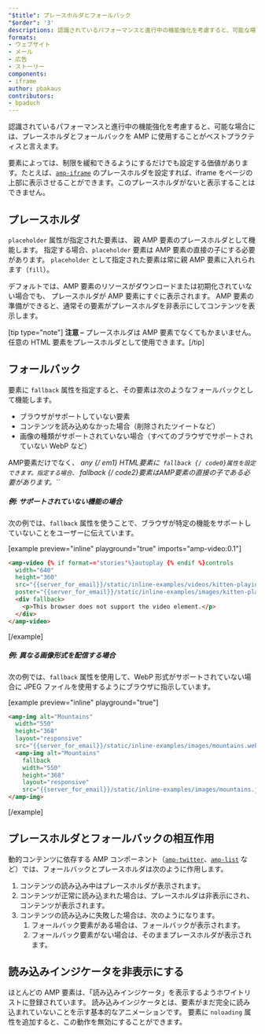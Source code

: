 ```yaml
---
"$title": プレースホルダとフォールバック
"$order": '3'
descriptions: 認識されているパフォーマンスと進行中の機能強化を考慮すると、可能な場合には、プレースホルダとフォールバックを AMP に使用することがベストプラクティスと言えます。
formats:
- ウェブサイト
- メール
- 広告
- ストーリー
components:
- iframe
author: pbakaus
contributors:
- bpaduch
---
```


認識されているパフォーマンスと進行中の機能強化を考慮すると、可能な場合には、プレースホルダとフォールバックを AMP に使用することがベストプラクティスと言えます。

要素によっては、制限を緩和できるようにするだけでも設定する価値があります。たとえば、[`amp-iframe`](../../../../documentation/components/reference/amp-iframe.md#iframe-with-placeholder) のプレースホルダを設定すれば、iframe をページの上部に表示させることができます。このプレースホルダがないと表示することはできません。

## プレースホルダ

`placeholder` 属性が指定された要素は、 親 AMP 要素のプレースホルダとして機能します。 指定する場合、`placeholder` 要素は AMP 要素の直接の子にする必要があります。 `placeholder` として指定された要素は常に親 AMP 要素に入れられます（`fill`）。

<amp-anim src="{{server_for_email}}/static/inline-examples/images/wavepool.gif"
  layout="responsive"
  width="400"
  height="300">
  <amp-img placeholder
    src="{{server_for_email}}/static/inline-examples/images/wavepool.png"
    layout="fill">
  </amp-img>
</amp-anim>


デフォルトでは、AMP 要素のリソースがダウンロードまたは初期化されていない場合でも、 プレースホルダが AMP 要素にすぐに表示されます。 AMP 要素の準備ができると、通常その要素がプレースホルダを非表示にしてコンテンツを表示します。

[tip type="note"] <strong>注意 –</strong>  プレースホルダは AMP 要素でなくてもかまいません。 任意の HTML 要素をプレースホルダとして使用できます。[/tip]

## フォールバック <a name="fallbacks"></a>

要素に `fallback` 属性を指定すると、その要素は次のようなフォールバックとして機能します。

- ブラウザがサポートしていない要素
- コンテンツを読み込めなかった場合（削除されたツイートなど）
- 画像の種類がサポートされていない場合（すべてのブラウザでサポートされていない WebP など）

AMP要素だけでなく、*&nbsp;any {/ em1} HTML要素に` fallback {/ code0}属性を設定できます。指定する場合、` fallback {/ code2}要素はAMP要素の直接の子である必要があります。``*

##### 例: サポートされていない機能の場合

次の例では、`fallback` 属性を使うことで、ブラウザが特定の機能をサポートしていないことをユーザーに伝えています。

[example preview="inline" playground="true" imports="amp-video:0.1"]
```html
<amp-video {% if format=='stories'%}autoplay {% endif %}controls
  width="640"
  height="360"
  src="{{server_for_email}}/static/inline-examples/videos/kitten-playing.mp4"
  poster="{{server_for_email}}/static/inline-examples/images/kitten-playing.png">
  <div fallback>
    <p>This browser does not support the video element.</p>
  </div>
</amp-video>
```
[/example]

##### 例: 異なる画像形式を配信する場合

次の例では、`fallback` 属性を使用して、WebP 形式がサポートされていない場合に JPEG ファイルを使用するようにブラウザに指示しています。

[example preview="inline" playground="true"]
```html
<amp-img alt="Mountains"
  width="550"
  height="368"
  layout="responsive"
  src="{{server_for_email}}/static/inline-examples/images/mountains.webp">
  <amp-img alt="Mountains"
    fallback
    width="550"
    height="368"
    layout="responsive"
    src="{{server_for_email}}/static/inline-examples/images/mountains.jpg"></amp-img>
</amp-img>
```
[/example]

## プレースホルダとフォールバックの相互作用

動的コンテンツに依存する AMP コンポーネント（[`amp-twitter`](../../../../documentation/components/reference/amp-twitter.md)、[`amp-list`](../../../../documentation/components/reference/amp-list.md) など）では、フォールバックとプレースホルダは次のように作用します。

<ol>
  <li>コンテンツの読み込み中はプレースホルダが表示されます。</li>
  <li>コンテンツが正常に読み込まれた場合は、プレースホルダは非表示にされ、コンテンツが表示されます。</li>
  <li>コンテンツの読み込みに失敗した場合は、次のようになります。     <ol>       <li>フォールバック要素がある場合は、フォールバックが表示されます。</li>       <li>フォールバック要素がない場合は、そのままプレースホルダが表示されます。</li>     </ol>
</li>
</ol>

## 読み込みインジケータを非表示にする

ほとんどの AMP 要素は、「読み込みインジケータ」を表示するようホワイトリストに登録されています。 読み込みインジケータとは、要素がまだ完全に読み込まれていないことを示す基本的なアニメーションです。 要素に `noloading` 属性を追加すると、この動作を無効にすることができます。

